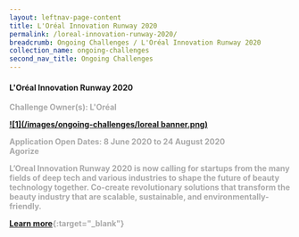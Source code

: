 ```yaml
---
layout: leftnav-page-content
title: L'Oréal Innovation Runway 2020
permalink: /loreal-innovation-runway-2020/
breadcrumb: Ongoing Challenges / L'Oréal Innovation Runway 2020
collection_name: ongoing-challenges
second_nav_title: Ongoing Challenges
---
```


#### L'Oréal Innovation Runway 2020

<font color="#a9a9a9"><b>Challenge Owner(s): L'Oréal
  
[![1](/images/ongoing-challenges/loreal banner.png)](https://slingshot.agorize.com/en/challenges/lorealinnovationrunway)


**Application Open Dates: 8 June 2020 to 24 August 2020**<br>
<font color=" #a9a9a9"><b>Agorize</b></font>

L’Oreal Innovation Runway 2020 is now calling for startups from the many fields of deep tech and various industries to shape the future of beauty technology together. Co-create revolutionary solutions that transform the beauty industry that are scalable, sustainable, and environmentally-friendly.

[Learn more](https://slingshot.agorize.com/en/challenges/lorealinnovationrunway){:target="_blank"}
